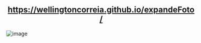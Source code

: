 ## <center>https://wellingtoncorreia.github.io/expandeFoto/ </center>
![image](https://github.com/user-attachments/assets/c95446d7-6140-493a-9083-efcc8707af12)
